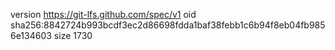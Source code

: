 version https://git-lfs.github.com/spec/v1
oid sha256:8842724b993bcdf3ec2d86698fdda1baf38febb1c6b94f8eb04fb9856e134603
size 1730
